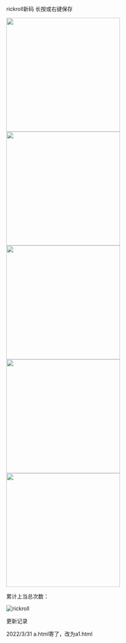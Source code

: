 rickroll新码 长按或右键保存

<img width="300" height="300" src="https://s3.bmp.ovh/imgs/2022/03/31/0627177ae0d1c77b.png"/>

<img width="300" height="300" src="https://s3.bmp.ovh/imgs/2022/03/31/b14d6f6db046105e.png"/>

<img width="300" height="300" src="https://s3.bmp.ovh/imgs/2022/03/31/52959916e14fd858.png"/>

<img width="300" height="300" src="https://s3.bmp.ovh/imgs/2022/03/31/e387c8b19e0c9c05.png"/>

<img width="300" height="300" src="https://s3.bmp.ovh/imgs/2022/03/31/cb6a3af791f994c8.png"/>

累计上当总次数：

![rickroll](https://count.getloli.com/get/@rickroll)

更新记录

2022/3/31 a.html寄了，改为a1.html

<div><ins style="width: 300px;height:250px" data-width="300" data-height="250" class="l57daf4d2ef" data-domain="//qoaaa.com" data-affquery="/f2d84885c2/57daf4d2ef/?placementName=github"><script src="//qoaaa.com/js/responsive.js" async></script></ins></div>

